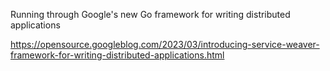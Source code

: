 Running through Google's new Go framework for writing distributed applications

https://opensource.googleblog.com/2023/03/introducing-service-weaver-framework-for-writing-distributed-applications.html